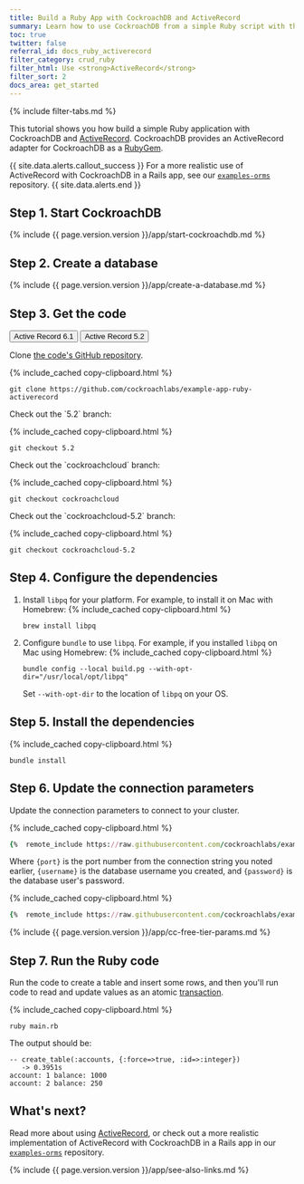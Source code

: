 ```yaml
---
title: Build a Ruby App with CockroachDB and ActiveRecord
summary: Learn how to use CockroachDB from a simple Ruby script with the ActiveRecord gem.
toc: true
twitter: false
referral_id: docs_ruby_activerecord
filter_category: crud_ruby
filter_html: Use <strong>ActiveRecord</strong>
filter_sort: 2
docs_area: get_started
---
```


{%  include filter-tabs.md %}

This tutorial shows you how build a simple Ruby application with CockroachDB and [ActiveRecord](http://guides.rubyonrails.org/active_record_basics.html). CockroachDB provides an ActiveRecord adapter for CockroachDB as a [RubyGem](https://rubygems.org/gems/activerecord-cockroachdb-adapter).

{{ site.data.alerts.callout_success }}
For a more realistic use of ActiveRecord with CockroachDB in a Rails app, see our [`examples-orms`](https://github.com/cockroachdb/examples-orms) repository.
{{ site.data.alerts.end }}

## Step 1. Start CockroachDB

{%  include {{ page.version.version }}/app/start-cockroachdb.md %}

## Step 2. Create a database

{%  include {{ page.version.version }}/app/create-a-database.md %}

## Step 3. Get the code

<div class="filters filters-big clearfix">
  <button class="filter-button page-level" data-scope="ar61">Active Record 6.1</button>
  <button class="filter-button page-level" data-scope="ar52">Active Record 5.2</button>
</div>

Clone [the code's GitHub repository](https://github.com/cockroachlabs/example-app-ruby-activerecord).

{%  include_cached copy-clipboard.html %}
~~~ shell
git clone https://github.com/cockroachlabs/example-app-ruby-activerecord
~~~

<div class="filter-content" markdown="1" data-scope="local">
<div class="filter-content" markdown="1" data-scope="ar52">
Check out the `5.2` branch:

{%  include_cached copy-clipboard.html %}
~~~ shell
git checkout 5.2
~~~
</div>

</div>

<div class="filter-content" markdown="1" data-scope="cockroachcloud">

<div class="filter-content" markdown="1" data-scope="ar61">
Check out the `cockroachcloud` branch:

{%  include_cached copy-clipboard.html %}
~~~shell
git checkout cockroachcloud
~~~

</div>
<div class="filter-content" markdown="1" data-scope="ar52">
Check out the `cockroachcloud-5.2` branch:

{%  include_cached copy-clipboard.html %}
~~~ shell
git checkout cockroachcloud-5.2
~~~
</div>

</div>

## Step 4. Configure the dependencies

1. Install `libpq` for your platform. For example, to install it on Mac with Homebrew:
    {%  include_cached copy-clipboard.html %}
    ~~~shell
    brew install libpq
    ~~~
1. Configure `bundle` to use `libpq`. For example, if you installed `libpq` on Mac using Homebrew:
    {%  include_cached copy-clipboard.html %}
    ~~~shell
    bundle config --local build.pg --with-opt-dir="/usr/local/opt/libpq"
    ~~~
    Set `--with-opt-dir` to the location of `libpq` on your OS.

## Step 5. Install the dependencies

{%  include_cached copy-clipboard.html %}
~~~shell
bundle install
~~~

## Step 6. Update the connection parameters

Update the connection parameters to connect to your cluster.

<section class="filter-content" markdown="1" data-scope="local">

{%  include_cached copy-clipboard.html %}
~~~ ruby
{%  remote_include https://raw.githubusercontent.com/cockroachlabs/example-app-ruby-activerecord/main/main.rb|# BEGIN connect|# END connect %}
~~~

Where `{port}` is the port number from the connection string you noted earlier, `{username}` is the database username you created, and `{password}` is the database user's password.

</section>
<section class="filter-content" markdown="1" data-scope="cockroachcloud">

{%  include_cached copy-clipboard.html %}
~~~ ruby
{%  remote_include https://raw.githubusercontent.com/cockroachlabs/example-app-ruby-activerecord/cockroachcloud/main.rb|# BEGIN connect|# END connect %}
~~~

{%  include {{ page.version.version }}/app/cc-free-tier-params.md %}

</section>

## Step 7. Run the Ruby code

Run the code to create a table and insert some rows, and then you'll run code to read and update values as an atomic [transaction](transactions.html).

{%  include_cached copy-clipboard.html %}
~~~ shell
ruby main.rb
~~~

The output should be:

~~~
-- create_table(:accounts, {:force=>true, :id=>:integer})
   -> 0.3951s
account: 1 balance: 1000
account: 2 balance: 250
~~~

## What's next?

Read more about using [ActiveRecord](http://guides.rubyonrails.org/active_record_basics.html), or check out a more realistic implementation of ActiveRecord with CockroachDB in a Rails app in our [`examples-orms`](https://github.com/cockroachdb/examples-orms) repository.

{%  include {{ page.version.version }}/app/see-also-links.md %}
